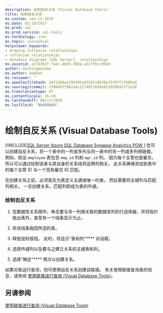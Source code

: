 ```yaml
---
description: 绘制自反关系 (Visual Database Tools)
title: 绘制自反关系
ms.custom: seo-lt-2019
ms.date: 01/19/2017
ms.prod: sql
ms.prod_service: sql-tools
ms.technology: ssms
ms.topic: conceptual
helpviewer_keywords:
- drawing reflexive relationships
- reflexive relationships
- database diagrams [SQL Server], relationships
ms.assetid: e218363f-faec-46d5-9904-a537fbcc994d
author: markingmyname
ms.author: maghan
ms.reviewer: ''
ms.openlocfilehash: 2472266ae29470b19f93518676e75f8ff17d86ed
ms.sourcegitcommit: e700497f962e4c2274df16d9e651059b42ff1a10
ms.translationtype: HT
ms.contentlocale: zh-CN
ms.lasthandoff: 08/17/2020
ms.locfileid: "88480040"
---
```

# <a name="draw-reflexive-relationships-visual-database-tools"></a>绘制自反关系 (Visual Database Tools)
[!INCLUDE[SQL Server Azure SQL Database Synapse Analytics PDW ](../../includes/applies-to-version/sql-asdb-asdbmi-asa-pdw.md)]
您可以创建自反关系，将一个表中的一列或多列与同一表中的另一列或多列相链接。 例如，假设 `employee` 表包含 `emp_id` 列和 `mgr_id` 列。 因为每个主管也是雇员，所以可以通过绘制该表与其自身的关系线将这两列相关。 此关系确保添加到表中的每个主管 ID 与一个现有雇员 ID 匹配。  
  
在创建关系之前，必须首先为表定义主键或唯一约束。 然后需要将主键列与匹配列相关。 一旦创建关系，匹配列即成为表的外键。  
  
### <a name="to-draw-a-reflexive-relationship"></a>绘制自反关系  
  
1.  在数据库关系图中，单击要与另一列相关联的数据库列的行选择器，并将指针拖出表外，直至有一个线条显示为止。  
  
2.  将该线条拖回所选的表。  
  
3.  释放鼠标按钮。 此时，将显示“表和列”**** 对话框。  
  
4.  选择外键列以及要与之建立关系的主键表和列。  
  
5.  选择“确定”**** 两次以创建关系。  
  
如果对表运行查询，则可使用自反关系创建自联接。 有关使用联接查询表的信息，请参阅 [使用联接进行查询 (Visual Database Tools)](../../ssms/visual-db-tools/query-with-joins-visual-database-tools.md)。  
  
## <a name="see-also"></a>另请参阅  
[使用联接进行查询 (Visual Database Tools)](../../ssms/visual-db-tools/query-with-joins-visual-database-tools.md)  
  
